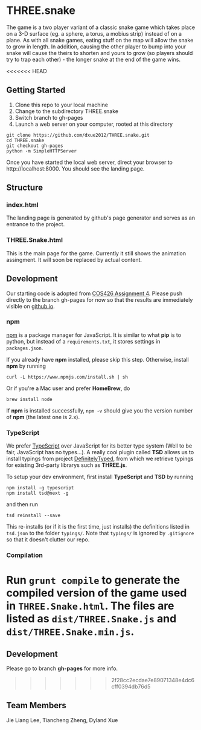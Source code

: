 # THREE.snake

The game is a two player variant of a classic snake game which takes place on a 3-D surface (eg. a sphere, a torus, a mobius strip) instead of on a plane. As with all snake games, eating stuff on the map will allow the snake to grow in length. In addition, causing the other player to bump into your snake will cause the theirs to shorten and yours to grow (so players should try to trap each other) - the longer snake at the end of the game wins.

<<<<<<< HEAD
## Getting Started

1. Clone this repo to your local machine
2. Change to the subdirectory THREE.snake
3. Switch branch to gh-pages
4. Launch a web server on your computer, rooted at this directory

```
git clone https://github.com/dxue2012/THREE.snake.git
cd THREE.snake
git checkout gh-pages
python -m SimpleHTTPServer
```

Once you have started the local web server, direct your browser to http://localhost:8000. You should see the landing page.

## Structure
### index.html
The landing page is generated by github's page generator and serves as an entrance to the project.

### THREE.Snake.html
This is the main page for the game. Currently it still shows the animation assingment. It will soon be replaced by actual content.

## Development

Our starting code is adopted from [COS426 Assignment 4](http://www.cs.princeton.edu/courses/archive/spring15/cos426/assign4/). Please push directly to the branch gh-pages for now so that the results are immediately visible on [github.io](http://dxue2012.github.io/THREE.snake).

### npm
[npm](https://github.com/npm/npm) is a package manager for JavaScript. It is similar to what **pip** is to python, but instead of a `requirements.txt`, it stores settings in `packages.json`.

If you already have **npm** installed, please skip this step. Otherwise, install **npm** by running
```
curl -L https://www.npmjs.com/install.sh | sh
```

Or if you're a Mac user and prefer **HomeBrew**, do
```
brew install node
```

If **npm** is installed successfully, `npm -v` should give you the version number of **npm** (the latest one is 2.x).

### TypeScript
We prefer [TypeScript](http://www.typescriptlang.org/) over JavaScript for its better type system (Well to be fair, JavaScript has no types...). A really cool plugin called **TSD** allows us to install typings from project [DefinitelyTyped](https://github.com/DefinitelyTyped/tsd), from which we retrieve typings for existing 3rd-party librarys such as **THREE.js**. 

To setup your dev environment, first install **TypeScript** and **TSD** by running
```
npm install -g typescript
npm install tsd@next -g
```
and then run
```
tsd reinstall --save
```

This re-installs (or if it is the first time, just installs) the definitions listed in `tsd.json` to the folder `typings/`. Note that `typings/` is ignored by `.gitignore` so that it doesn't clutter our repo.

### Compilation

Run `grunt compile` to generate the compiled version of the game used in `THREE.Snake.html`.
The files are listed as `dist/THREE.Snake.js` and `dist/THREE.Snake.min.js`.
=======
## Development

Please go to branch **gh-pages** for more info.
>>>>>>> 2f28cc2ecdae7e89071348e4dc6cff0394db76d5

## Team Members

Jie Liang Lee, Tiancheng Zheng, Dyland Xue
